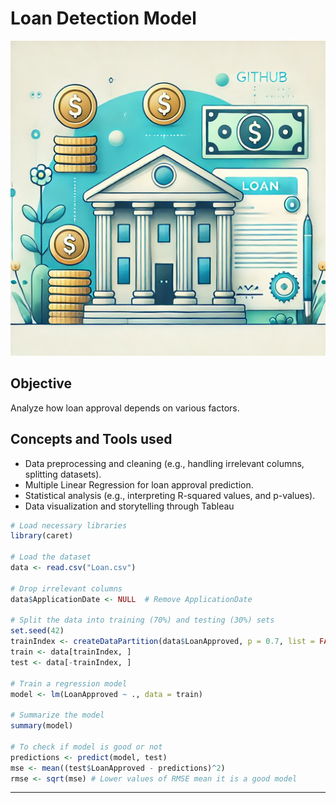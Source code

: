 # Loan Detection Model 
![](https://github.com/ridhit10/Loan-Detection-Model/blob/main/reduced_size_github_graphic.png)

## Objective
Analyze how loan approval depends on various factors.

## Concepts and Tools used

- Data preprocessing and cleaning (e.g., handling irrelevant columns, splitting datasets).
- Multiple Linear Regression for loan approval prediction.
- Statistical analysis (e.g., interpreting R-squared values, and p-values).
- Data visualization and storytelling through Tableau

```r
# Load necessary libraries
library(caret)

# Load the dataset
data <- read.csv("Loan.csv")

# Drop irrelevant columns
data$ApplicationDate <- NULL  # Remove ApplicationDate

# Split the data into training (70%) and testing (30%) sets
set.seed(42)
trainIndex <- createDataPartition(data$LoanApproved, p = 0.7, list = FALSE)
train <- data[trainIndex, ]
test <- data[-trainIndex, ]

# Train a regression model
model <- lm(LoanApproved ~ ., data = train)

# Summarize the model
summary(model)

# To check if model is good or not
predictions <- predict(model, test)
mse <- mean((test$LoanApproved - predictions)^2)
rmse <- sqrt(mse) # Lower values of RMSE mean it is a good model

```

---




